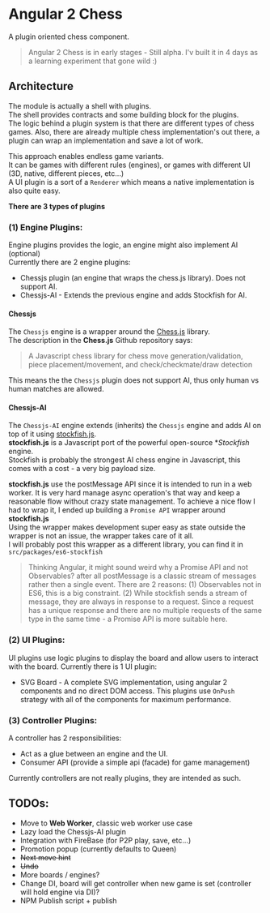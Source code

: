 # Angular 2 Chess

A plugin oriented chess component.  

> Angular 2 Chess is in early stages - Still alpha.
> I'v built it in 4 days as a learning experiment that gone wild :)

## Architecture
The module is actually a shell with plugins.  
The shell provides contracts and some building block for the plugins.  
The logic behind a plugin system is that there are different types of chess games. Also, there are already multiple chess implementation's out there, a plugin can wrap an implementation and save a lot of work.  

This approach enables endless game variants.  
It can be games with different rules (engines), or games with different UI (3D, native, different pieces, etc...)  
A UI plugin is a sort of a `Renderer` which means a native implementation is also quite easy.  
 
**There are 3 types of plugins**

### (1) Engine Plugins:
Engine plugins provides the logic, an engine might also implement AI (optional)  
Currently there are 2 engine plugins:  
 
  * Chessjs plugin (an engine that wraps the chess.js library). Does not support AI.
  * Chessjs-AI - Extends the previous engine and adds Stockfish for AI.

#### Chessjs
The `Chessjs` engine is a wrapper around the [Chess.js](https://github.com/jhlywa/chess.js) library.  
The description in the **Chess.js** Github repository says:  
> A Javascript chess library for chess move generation/validation, piece placement/movement, and check/checkmate/draw detection

This means the the `Chessjs` plugin does not support AI, thus only human vs human matches are allowed.

#### Chessjs-AI
The `Chessjs-AI` engine extends (inherits) the `Chessjs` engine and adds AI on top of it using [stockfish.js](https://github.com/nmrugg/stockfish.js).  
**stockfish.js** is a Javascript port of the powerful open-source **Stockfish* engine.  
Stockfish is probably the strongest AI chess engine in Javascript, this comes with a cost - a very big payload size.

**stockfish.js** use the postMessage API since it is intended to run in a web worker.
It is very hard manage async operation's that way and keep a reasonable flow without crazy state management.
To achieve a nice flow I had to wrap it, I ended up building a `Promise API` wrapper around **stockfish.js**  
Using the wrapper makes development super easy as state outside the wrapper is not an issue, the wrapper takes care of it all.  
I will probably post this wrapper as a different library, you can find it in `src/packages/es6-stockfish`

> Thinking Angular, it might sound weird why a Promise API and not Observables? after all postMessage is a classic stream of messages rather then a single event.
There are 2 reasons: (1) Observables not in ES6, this is a big constraint. (2) While stockfish sends a stream of message, they are always in response to a request.
Since a request has a unique response and there are no multiple requests of the same type in the same time - a Promise API is more suitable here.



### (2) UI Plugins:
UI plugins use logic plugins to display the board and allow users to interact with the board.
Currently there is 1 UI plugin:

  * SVG Board - A complete SVG implementation, using angular 2 components and no direct DOM access.
  This plugins use `OnPush` strategy with all of the components for maximum performance.
  
### (3) Controller Plugins:
A controller has 2 responsibilities:

  * Act as a glue between an engine and the UI.
  * Consumer API (provide a simple api (facade) for game management)

Currently controllers are not really plugins, they are intended as such.



## TODOs:

 * Move to **Web Worker**, classic web worker use case
 * Lazy load the Chessjs-AI plugin
 * Integration with FireBase (for P2P play, save, etc...)
 * Promotion popup (currently defaults to Queen)
 * ~~Next move hint~~
 * ~~Undo~~
 * More boards / engines?
 * Change DI, board will get controller when new game is set (controller will hold engine via DI)?
 * NPM Publish script + publish